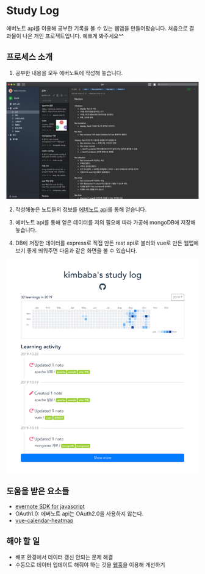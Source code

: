 # Study Log
에버노트 api를 이용해 공부한 기록을 볼 수 있는 웹앱을 만들어봤습니다. 처음으로 결과물이 나온 개인 프로젝트입니다. 예쁘게 봐주세요^^

## 프로세스 소개
1. 공부한 내용을 모두 에버노트에 작성해 놓습니다.  

![에버노트 예시](./images/evernote.png)

2. 작성해놓은 노트들의 정보를 [에버노트 api](https://dev.evernote.com/)를 통해 얻습니다.

3. 에버노트 api를 통해 얻은 데이터를 저의 필요에 따라 가공해 mongoDB에 저장해놓습니다.  

4. DB에 저장한 데이터를 express로 직접 만든 rest api로 불러와 vue로 만든 웹앱에 보기 좋게 띄워주면 다음과 같은 화면을 볼 수 있습니다.

![스터디로그 스크린샷](./images/study_log.png)

## 도움을 받은 요소들
- [evernote SDK for javascript](http://dev.evernote.com/doc/start/javascript.php)
- OAuth1.0: 에버노트 api는 OAuth2.0을 사용하지 않는다.
- [vue-calendar-heatmap](https://github.com/WildCodeSchool/vue-calendar-heatmap)

## 해야 할 일
- 배포 환경에서 데이터 갱신 안되는 문제 해결
- 수동으로 데이터 업데이트 해줘야 하는 것을 [웹훅](https://dev.evernote.com/doc/articles/polling_notification.php)을 이용해 개선하기



